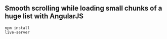 ## Smooth scrolling while loading small chunks of a huge list with AngularJS

```
npm install
live-server
```
